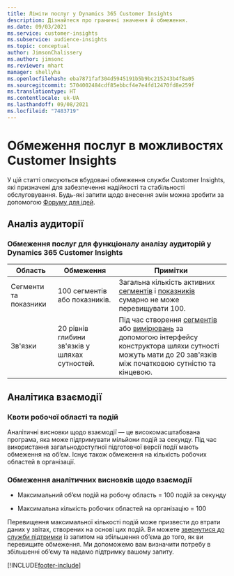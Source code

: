 ```yaml
---
title: Ліміти послуг у Dynamics 365 Customer Insights
description: Дізнайтеся про граничні значення й обмеження.
ms.date: 09/03/2021
ms.service: customer-insights
ms.subservice: audience-insights
ms.topic: conceptual
author: JimsonChalissery
ms.author: jimsonc
ms.reviewer: mhart
manager: shellyha
ms.openlocfilehash: eba7871faf304d5945191b5b9bc215243b4f8a05
ms.sourcegitcommit: 5704002484cdf85ebbcf4e7e4fd12470fd8e259f
ms.translationtype: HT
ms.contentlocale: uk-UA
ms.lasthandoff: 09/08/2021
ms.locfileid: "7483719"
---
```

# <a name="service-limits-in-customer-insights-capabilities"></a>Обмеження послуг в можливостях Customer Insights

У цій статті описуються вбудовані обмеження служби Customer Insights, які призначені для забезпечення надійності та стабільності обслуговування. Будь-які запити щодо внесення змін можна зробити за допомогою [Форуму для ідей](https://go.microsoft.com/fwlink/?linkid=2074172). 

## <a name="audience-insights"></a>Аналіз аудиторії

### <a name="service-limits-in-dynamics-365-customer-insights-audience-insights-capability"></a>Обмеження послуг для функціоналу аналізу аудиторій у Dynamics 365 Customer Insights

| Область  | Обмеження  | Примітки |
|-------------|---------------------------------------------------------------------|---------------------------------------------------------------------|
| Сегменти та показники | 100 сегментів або показників. | Загальна кількість активних [сегментів](audience-insights/segments.md) і [показників](audience-insights/measures.md) сумарно не може перевищувати 100.  |
| Зв'язки | 20 рівнів глибини зв'язків у шляхах сутностей. | Під час створення [сегментів](audience-insights/segments.md) або [вимірювань](audience-insights/measures.md) за допомогою інтерфейсу конструктора шляхи сутності можуть мати до 20 зав'язків між початковою сутністю та кінцевою.  |


## <a name="engagement-insights"></a>Аналітика взаємодії

### <a name="workspace-and-event-quotas"></a>Квоти робочої області та подій

Аналітичні висновки щодо взаємодії — це високомасштабована програма, яка може підтримувати мільйони подій за секунду. Під час використання загальнодоступної підготовчої версії події мають обмеження на об’єм. Існує також обмеження на кількість робочих областей в організації.

### <a name="engagement-insights-limits"></a>Обмеження аналітичних висновків щодо взаємодії

- Максимальний об’єм подій на робочу область = 100 подій за секунду

- Максимальна кількість робочих областей на організацію = 100

Перевищення максимальної кількості подій може призвести до втрати даних у звітах, створених на основі цих подій. Ви можете [звернутися до служби підтримки](https://go.microsoft.com/fwlink/?linkid=2145734) із запитом на збільшення об’єма до того, як ви перевищите обмеження. Ми допоможемо вам визначити потребу в збільшенні об’єму та надамо підтримку вашому запиту.


[!INCLUDE[footer-include](includes/footer-banner.md)]
